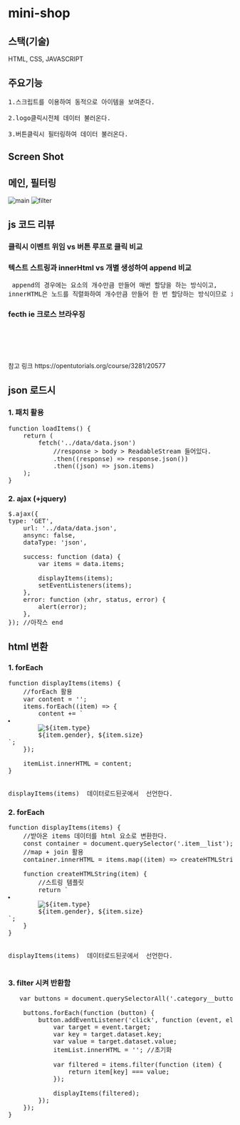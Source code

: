 # mini-shop

## 스택(기술)
HTML, CSS, JAVASCRIPT


## 주요기능
<pre>
1.스크립트를 이용하여 동적으로 아이템을 보여준다. 

2.logo클릭시전체 데이터 불러온다.

3.버튼클릭시 필터링하여 데이터 불러온다.
</pre>


## Screen Shot 

## 메인, 필터링 
![main](https://user-images.githubusercontent.com/22594993/97378484-c379c380-1905-11eb-91e2-039c81c0b72e.png)
![filter](https://user-images.githubusercontent.com/22594993/97378488-c4aaf080-1905-11eb-9292-506b8a667ac1.png)


## js 코드 리뷰
### 클릭시 이벤트 위임 vs 버튼 루프로 클릭 비교

### 텍스트 스트링과 innerHtml vs 개별 생성하여 append 비교 

<pre> append의 경우에는 요소의 개수만큼 만들어 매번 할당을 하는 방식이고,
innerHTML은 노드를 직렬화하여 개수만큼 만들어 한 번 할당하는 방식이므로 innerHTML이 더 빠른 속도로 수행됩니다
</pre>

### fecth ie 크로스 브라우징 

<pre><script src=https://cdn.jsdelivr.net/npm/promise-polyfill@8.1/dist/polyfill.min.js></script>
<script src=https://cdn.jsdelivr.net/npm/whatwg-fetch@3.0/dist/fetch.umd.min.js></script> 
</pre>
참고 링크 https://opentutorials.org/course/3281/20577



## json 로드시 
### 1. 패치 활용
<pre>function loadItems() {
	return (
		fetch('../data/data.json')
			//response > body > ReadableStream 들어있다.
			.then((response) => response.json())
			.then((json) => json.items)
	);
}</pre>

### 2. ajax (+jquery)
<pre>
$.ajax({
type: 'GET',
	url: '../data/data.json',
	ansync: false,
	dataType: 'json',

	success: function (data) {
		var items = data.items;

		displayItems(items);
		setEventListeners(items);
	},
	error: function (xhr, status, error) {
		alert(error);
	},
}); //아작스 end
</pre>

## html 변환

### 1. forEach 
<pre>
function displayItems(items) {
	//forEach 활용
	var content = '';
	items.forEach((item) => {
		content += `<li class="item">
		<img src="${item.image}" alt="${item.type}" class="item__thumbnail">
		<span class="item__description">${item.gender}, ${item.size}</span></li>`;
	});

	itemList.innerHTML = content;
}


displayItems(items)  데이터로드된곳에서  선언한다.
</pre>



### 2. forEach 
<pre>
function displayItems(items) {
	//받아온 items 데이터를 html 요소로 변환한다.
	const container = document.querySelector('.item__list');
	//map + join 활용
    container.innerHTML = items.map((item) => createHTMLString(item)).join('');
    
    function createHTMLString(item) {
        //스트링 템플릿
        return `<li class="item">
        <img src="${item.image}" alt="${item.type}" class="item__thumbnail">
        <span class="item__description">${item.gender}, ${item.size}</span></li>`;
    }
}


displayItems(items)  데이터로드된곳에서  선언한다.

</pre>


### 3. filter 시켜 반환함
<pre>	var buttons = document.querySelectorAll('.category__buttons button');

	buttons.forEach(function (button) {
		button.addEventListener('click', function (event, ele) {
			var target = event.target;
			var key = target.dataset.key;
			var value = target.dataset.value;
			itemList.innerHTML = ''; //초기화

			var filtered = items.filter(function (item) {
				return item[key] === value;
			});

			displayItems(filtered);
		});
	});
}</pre>
